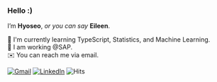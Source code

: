 ### Hello :)
I’m **Hyoseo**, *or you can say* **Eileen**.<br>

📘 I'm currently learning TypeScript, Statistics, and Machine Learning.<br>
💼 I am working @SAP.<br>
✉️ You can reach me via email.<br>

[![Gmail](https://img.shields.io/badge/Gmail-d14836?style=flat&logo=Gmail&logoColor=white)](mailto:eileen.jang2139@gmail.com)
[![LinkedIn](https://img.shields.io/badge/LinkedIn-blue?style=flat&logo=Linkedin&logoColor=white)](https://www.linkedin.com/in/eileenjang/)
![Hits](https://hits.seeyoufarm.com/api/count/incr/badge.svg?url=https%3A%2F%2Fgithub.com%2Feileenjang%2Fhit-counter)
